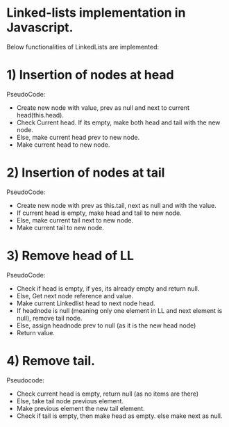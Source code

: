 # Linked-lists implementation in Javascript.
Below functionalities of LinkedLists are implemented: 

# 1) Insertion of nodes at head

PseudoCode:
- Create new node with value, prev as null and next to current head(this.head).
- Check Current head. If its empty, make both head and tail with the new node.
- Else, make current head prev to new node.
- Make current head to new node.

# 2) Insertion of nodes at tail

PseudoCode: 

- Create new node with prev as this.tail, next as null and with the value.
- If current head is empty, make head and tail to new node.
- Else, make current tail next to new node.
- Make current tail to new node.

# 3) Remove head of LL

PseudoCode:

- Check if head is empty, if yes, its already empty and return null.
- Else, Get next node reference and value.
- Make current Linkedlist head to next node head.
- If headnode is null (meaning only one element in LL and next element is null), remove tail node.
- Else, assign headnode prev to null (as it is the new head node)
- Return value.

# 4) Remove tail.

Pseudocode:

- Check current head is empty, return null (as no items are there)
- Else, take tail node previous element.
- Make previous element the new tail element.
- Check if tail is empty, then make head as empty. else make next as null.
